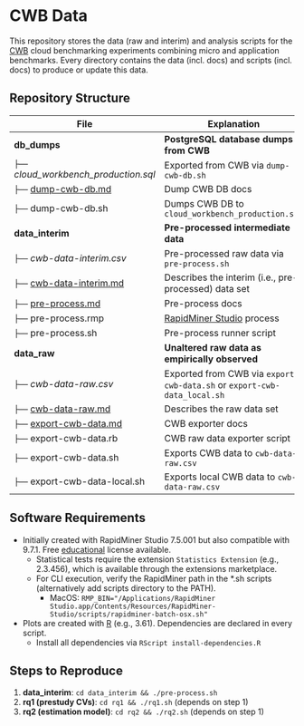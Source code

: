 # CWB Data

This repository stores the data (raw and interim) and analysis scripts for the [CWB](https://github.com/sealuzh/cloud-workbench) cloud benchmarking experiments combining micro and application benchmarks.
Every directory contains the data (incl. docs) and scripts (incl. docs) to produce or update this data.

## Repository Structure

| File | Explanation |
| --- | --- |
| **db_dumps** | **PostgreSQL database dumps from CWB** |
| `├──` *cloud_workbench_production.sql* | Exported from CWB via `dump-cwb-db.sh` |
| `├──` [dump-cwb-db.md](db_dumps/dump-cwb-db.md) | Dump CWB DB docs |
| `├──` dump-cwb-db.sh | Dumps CWB DB to `cloud_workbench_production.sql` |
| **data_interim** | **Pre-processed intermediate data** |
| `├──` *cwb-data-interim.csv* | Pre-processed raw data via `pre-process.sh` |
| `├──` [cwb-data-interim.md](data_interim/cwb-data-interim.md) | Describes the interim (i.e., pre-processed) data set |
| `├──` [pre-process.md](data_interim/pre-process.md) | Pre-process docs |
| `├──` pre-process.rmp | [RapidMiner Studio](https://rapidminer.com/products/studio/) process |
| `├──` pre-process.sh | Pre-process runner script |
| **data_raw** | **Unaltered raw data as empirically observed** |
| `├──` *cwb-data-raw.csv* | Exported from CWB via `export-cwb-data.sh` or `export-cwb-data_local.sh` |
| `├──` [cwb-data-raw.md](data_raw/cwb-data-raw.md) | Describes the raw data set |
| `├──` [export-cwb-data.md](data_raw/export-cwb-data.md) | CWB exporter docs |
| `├──` export-cwb-data.rb | CWB raw data exporter script |
| `├──` export-cwb-data.sh | Exports CWB data to `cwb-data-raw.csv` |
| `├──` export-cwb-data-local.sh | Exports local CWB data to `cwb-data-raw.csv` |

## Software Requirements

* Initially created with RapidMiner Studio 7.5.001 but also compatible with 9.7.1. Free [educational](https://rapidminer.com/educational-program/) license available.
  * Statistical tests require the extension `Statistics Extension` (e.g., 2.3.456), which is available through the extensions marketplace.
  * For CLI execution, verify the RapidMiner path in the *.sh scripts (alternatively add scripts directory to the PATH).
    * MacOS: `RMP_BIN="/Applications/RapidMiner Studio.app/Contents/Resources/RapidMiner-Studio/scripts/rapidminer-batch-osx.sh"`
* Plots are created with [R](https://www.r-project.org/about.html) (e.g., 3.61). Dependencies are declared in every script.
  * Install all dependencies via `RScript install-dependencies.R`

## Steps to Reproduce

1. **data_interim**: `cd data_interim && ./pre-process.sh`
2. **rq1 (prestudy CVs)**: `cd rq1 && ./rq1.sh` (depends on step 1)
3. **rq2 (estimation model)**: `cd rq2 && ./rq2.sh` (depends on step 1)
